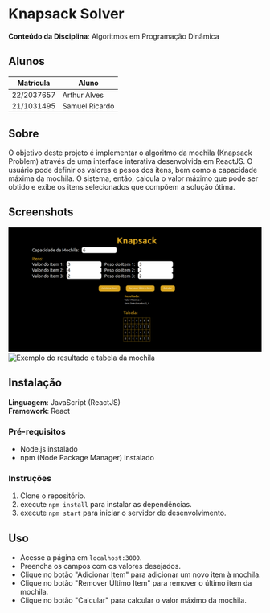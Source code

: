 # Knapsack Solver

**Conteúdo da Disciplina**: Algoritmos em Programação Dinâmica<br>

## Alunos

| Matrícula  | Aluno         |
| ---------- | ------------- |
| 22/2037657 | Arthur Alves    |
| 21/1031495 | Samuel Ricardo |

## Sobre

O objetivo deste projeto é implementar o algoritmo da mochila (Knapsack Problem) através de uma interface interativa desenvolvida em ReactJS. O usuário pode definir os valores e pesos dos itens, bem como a capacidade máxima da mochila. O sistema, então, calcula o valor máximo que pode ser obtido e exibe os itens selecionados que compõem a solução ótima.

## Screenshots

![Exemplo da interface de entrada de dados](/assets/input.png)
![Exemplo do resultado e tabela da mochila](/assets/result.png)

## Instalação

**Linguagem**: JavaScript (ReactJS)<br>
**Framework**: React<br>

### Pré-requisitos

- Node.js instalado
- npm (Node Package Manager) instalado

### Instruções

1. Clone o repositório.
2. execute `npm install` para instalar as dependências.
3. execute `npm start` para iniciar o servidor de desenvolvimento.

## Uso
- Acesse a página em `localhost:3000`.
- Preencha os campos com os valores desejados.
- Clique no botão "Adicionar Item" para adicionar um novo item à mochila.
- Clique no botão "Remover Último Item" para remover o último item da mochila.
- Clique no botão "Calcular" para calcular o valor máximo da mochila.
